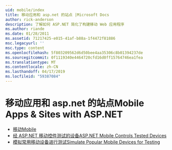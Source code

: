 ```yaml
---
uid: mobile/index
title: 移动应用和 asp.net 的站点 |Microsoft Docs
author: rick-anderson
description: 了解如何 ASP.NET 简化了构建移动 Web 应用程序
ms.author: riande
ms.date: 01/28/2011
ms.assetid: 71217425-e015-41af-b88a-1f4472f81886
msc.legacyurl: ''
msc.type: content
ms.openlocfilehash: 5f803209562d6d50bee4aa35306c8b01394237de
ms.sourcegitcommit: 0f1119340e4464720cfd16d0ff15764746ea1fea
ms.translationtype: MT
ms.contentlocale: zh-CN
ms.lasthandoff: 04/17/2019
ms.locfileid: "59387084"
---
```

# <a name="mobile-apps--sites-with-aspnet"></a><span data-ttu-id="13b83-103">移动应用和 asp.net 的站点</span><span class="sxs-lookup"><span data-stu-id="13b83-103">Mobile Apps & Sites with ASP.NET</span></span>

- [<span data-ttu-id="13b83-104">移动</span><span class="sxs-lookup"><span data-stu-id="13b83-104">Mobile</span></span>](overview.md)
- [<span data-ttu-id="13b83-105">经 ASP.NET 移动控件测试的设备</span><span class="sxs-lookup"><span data-stu-id="13b83-105">ASP.NET Mobile Controls Tested Devices</span></span>](tested-devices.md)
- [<span data-ttu-id="13b83-106">模拟常用移动设备进行测试</span><span class="sxs-lookup"><span data-stu-id="13b83-106">Simulate Popular Mobile Devices for Testing</span></span>](device-simulators.md)
